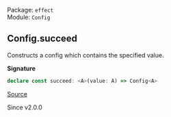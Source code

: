 Package: `effect`<br />
Module: `Config`<br />

## Config.succeed

Constructs a config which contains the specified value.

**Signature**

```ts
declare const succeed: <A>(value: A) => Config<A>
```

[Source](https://github.com/Effect-TS/effect/tree/main/packages/effect/src/Config.ts#L392)

Since v2.0.0